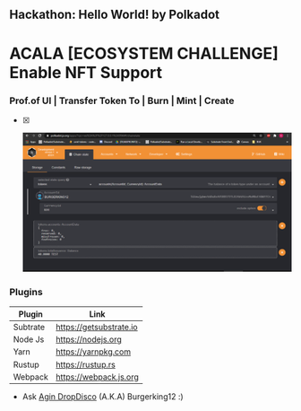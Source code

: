 ## Hackathon: Hello World! by Polkadot

# ACALA [ECOSYSTEM CHALLENGE] Enable NFT Support


### Prof.of UI | Transfer Token To | Burn | Mint | Create
- [x] <p align="center">
    <a>
        <img src="./IDR_Indonesian_Rupiah.png" alt="Awesome-Burgerking"/>
    </a>
</p>




### Plugins

| Plugin | Link |
| ------ | ------ |
| Subtrate | https://getsubstrate.io |
| Node Js | https://nodejs.org |
| Yarn | https://yarnpkg.com |
| Rustup | https://rustup.rs |
| Webpack |https://webpack.js.org |'

* Ask [Agin DropDisco](https://twitter.com/agin_webdev) (A.K.A) Burgerking12 :)
